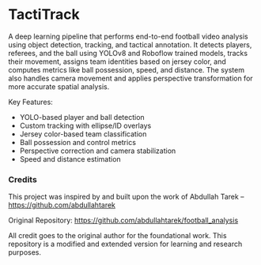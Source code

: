 # TactiTrack
A deep learning pipeline that performs end-to-end football video analysis using object detection, tracking, and tactical annotation. It detects players, referees, and the ball using YOLOv8 and Roboflow trained models, tracks their movement, assigns team identities based on jersey color, and computes metrics like ball possession, speed, and distance. The system also handles camera movement and applies perspective transformation for more accurate spatial analysis.

Key Features:
- YOLO-based player and ball detection
- Custom tracking with ellipse/ID overlays
- Jersey color-based team classification
- Ball possession and control metrics
- Perspective correction and camera stabilization
- Speed and distance estimation

### Credits
This project was inspired by and built upon the work of Abdullah Tarek – https://github.com/abdullahtarek

Original Repository: https://github.com/abdullahtarek/football_analysis

All credit goes to the original author for the foundational work. This repository is a modified and extended version for learning and research purposes.
